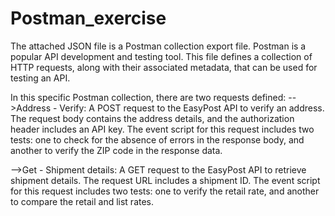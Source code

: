 # Postman_exercise

The attached JSON file is a Postman collection export file. Postman is a popular API development and testing tool. This file defines a collection of HTTP requests, along with their associated metadata, that can be used for testing an API.


In this specific Postman collection, there are two requests defined:
-->Address - Verify: A POST request to the EasyPost API to verify an address. The request body contains the address details, and the authorization header includes an API key. The event script for this request includes two tests: one to check for the absence of errors in the response body, and another to verify the ZIP code in the response data.

-->Get - Shipment details: A GET request to the EasyPost API to retrieve shipment details. The request URL includes a shipment ID. The event script for this request includes two tests: one to verify the retail rate, and another to compare the retail and list rates.
